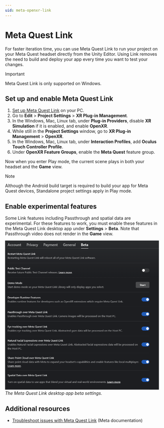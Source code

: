 ```yaml
---
uid: meta-openxr-link
---
```

# Meta Quest Link

For faster iteration time, you can use Meta Quest Link to run your project on your Meta Quest headset directly from the Unity Editor. Using Link removes the need to build and deploy your app every time you want to test your changes.

> [!IMPORTANT]
> Meta Quest Link is only supported on Windows.

## Set up and enable Meta Quest Link

1. [Set up Meta Quest Link](https://www.meta.com/help/quest/articles/headsets-and-accessories/oculus-link/set-up-link/) on your PC.
2. Go to **Edit** > **Project Settings** > **XR Plug-in Management**.
3. In the Windows, Mac, Linux tab, under **Plug-in Providers**, disable **XR Simulation** if it is enabled, and enable **OpenXR**.
4. While still in the **Project Settings** window, go to **XR Plug-in Management** > **OpenXR**.
5. In the Windows, Mac, Linux tab, under **Interaction Profiles**, add **Oculus Touch Controller Profile**.
6. Under **OpenXR Feature Groups**, enable the **Meta Quest** feature group.

Now when you enter Play mode, the current scene plays in both your headset and the **Game** view.

> [!NOTE]
> Although the Android build target is required to build your app for Meta Quest devices, Standalone project settings apply in Play mode.

## Enable experimental features

Some Link features including Passthrough and spatial data are experimental. For these features to work, you must enable these features in the Meta Quest Link desktop app under **Settings** > **Beta**. Note that Passthrough video does not render in the **Game** view.

![Meta Quest Link desktop app is open to Settings, showing beta settings with experimental features enabled](../images/desktop-app-beta-settings.png)<br/>*The Meta Quest Link desktop app beta settings.*

## Additional resources

* [Troubleshoot issues with Meta Quest Link](https://www.meta.com/en-gb/help/quest/975178886590868/) (Meta documentation)
